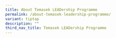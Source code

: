 ```yaml
---
title: About Temasek LEADership Programme
permalink: /about-temasek-leadership-programme/
variant: tiptap
description: ""
third_nav_title: Temasek LEADership Programme
---
```

<p></p>